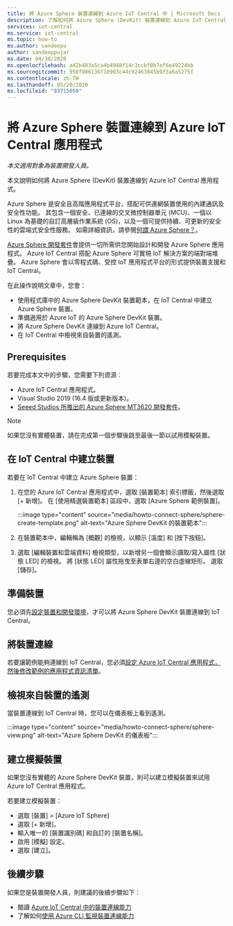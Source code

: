 ```yaml
---
title: 將 Azure Sphere 裝置連線到 Azure IoT Central 中 | Microsoft Docs
description: 了解如何將 Azure Sphere (DevKit) 裝置連線到 Azure IoT Central 應用程式。
services: iot-central
ms.service: iot-central
ms.topic: how-to
ms.author: sandeepu
author: sandeeppujar
ms.date: 04/30/2020
ms.openlocfilehash: a42b483a5ca4b4948f14c1ccbf0b7af6e49224bb
ms.sourcegitcommit: 958f086136f10903c44c92463845b9f3a6a5275f
ms.contentlocale: zh-TW
ms.lasthandoff: 05/20/2020
ms.locfileid: "83715050"
---
```

# <a name="connect-an-azure-sphere-device-to-your-azure-iot-central-application"></a>將 Azure Sphere 裝置連線到 Azure IoT Central 應用程式

*本文適用對象為裝置開發人員。*

本文說明如何將 Azure Sphere (DevKit) 裝置連線到 Azure IoT Central 應用程式。

Azure Sphere 是安全且高階應用程式平台，搭配可供連網裝置使用的內建通訊及安全性功能。 其包含一個安全、已連線的交叉微控制器單元 (MCU)、一個以 Linux 為基礎的自訂高層級作業系統 (OS)，以及一個可提供持續、可更新的安全性的雲端式安全性服務。 如需詳細資訊，請參閱[何謂 Azure Sphere？](https://docs.microsoft.com/azure-sphere/product-overview/what-is-azure-sphere)。

[Azure Sphere 開發套件](https://azure.microsoft.com/services/azure-sphere/get-started/)會提供一切所需供您開始設計和開發 Azure Sphere 應用程式。 Azure IoT Central 搭配 Azure Sphere 可實現 IoT 解決方案的端對端堆疊。 Azure Sphere 會以零程式碼、受控 IoT 應用程式平台的形式提供裝置支援和 IoT Central。

在此操作說明文章中，您會：

- 使用程式庫中的 Azure Sphere DevKit 裝置範本，在 IoT Central 中建立 Azure Sphere 裝置。
- 準備適用於 Azure IoT 的 Azure Sphere DevKit 裝置。
- 將 Azure Sphere DevKit 連線到 Azure IoT Central。
- 在 IoT Central 中檢視來自裝置的遙測。

## <a name="prerequisites"></a>Prerequisites

若要完成本文中的步驟，您需要下列資源︰

- Azure IoT Central 應用程式。
- Visual Studio 2019 (16.4 版或更新版本)。
- [Seeed Studios 所推出的 Azure Sphere MT3620 開發套件](https://docs.microsoft.com/azure-sphere/hardware/mt3620-reference-board-design)。

> [!NOTE]
> 如果您沒有實體裝置，請在完成第一個步驟後跳至最後一節以試用模擬裝置。

## <a name="create-the-device-in-iot-central"></a>在 IoT Central 中建立裝置

若要在 IoT Central 中建立 Azure Sphere 裝置：

1. 在您的 Azure IoT Central 應用程式中，選取 [裝置範本] 索引標籤，然後選取 [+ 新增]。 在 [使用精選裝置範本] 區段中，選取 [Azure Sphere 範例裝置]。

    :::image type="content" source="media/howto-connect-sphere/sphere-create-template.png" alt-text="Azure Sphere DevKit 的裝置範本":::

1. 在裝置範本中，編輯稱為 [概觀] 的檢視，以顯示 [溫度] 和 [按下按鈕]。

1. 選取 [編輯裝置和雲端資料] 檢視類型，以新增另一個會顯示讀取/寫入屬性 [狀態 LED] 的檢視。 將 [狀態 LED] 屬性拖曳至表單右邊的空白虛線矩形。 選取 [儲存]。

## <a name="prepare-the-device"></a>準備裝置

您必須先[設定裝置和開發環境](https://github.com/Azure/azure-sphere-samples/tree/master/Samples/AzureIoT)，才可以將 Azure Sphere DevKit 裝置連線到 IoT Central。

## <a name="connect-the-device"></a>將裝置連線

若要讓範例能夠連線到 IoT Central，您必須[設定 Azure IoT Central 應用程式，然後修改範例的應用程式資訊清單](https://aka.ms/iotcentral-sphere-git-readme)。

## <a name="view-the-telemetry-from-the-device"></a>檢視來自裝置的遙測

當裝置連線到 IoT Central 時，您可以在儀表板上看到遙測。

:::image type="content" source="media/howto-connect-sphere/sphere-view.png" alt-text="Azure Sphere DevKit 的儀表板":::

## <a name="create-a-simulated-device"></a>建立模擬裝置

如果您沒有實體的 Azure Sphere DevKit 裝置，則可以建立模擬裝置來試用 Azure IoT Central 應用程式。

若要建立模擬裝置：

- 選取 [裝置] > [Azure IoT Sphere]
- 選取 [+ 新增]。
- 輸入唯一的 [裝置識別碼] 和自訂的 [裝置名稱]。
- 啟用 [模擬] 設定。
- 選取 [建立]。

## <a name="next-steps"></a>後續步驟

如果您是裝置開發人員，則建議的後續步驟如下：

- 閱讀 [Azure IoT Central 中的裝置連線能力](./concepts-get-connected.md)
- 了解如何[使用 Azure CLI 監視裝置連線能力](./howto-monitor-devices-azure-cli.md)
